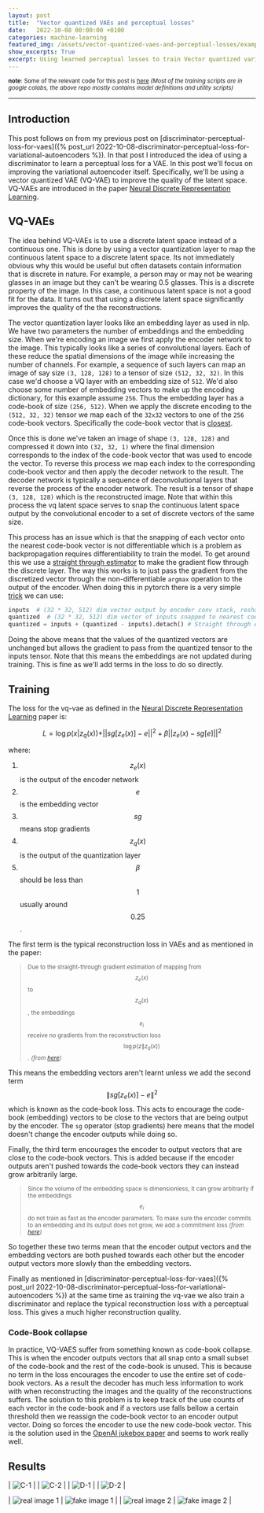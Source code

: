 ```yaml
---
layout: post
title:  "Vector quantized VAEs and perceptual losses"
date:   2022-10-08 00:00:00 +0100
categories: machine-learning
featured_img: /assets/vector-quantized-vaes-and-perceptual-losses/example-1.png
show_excerpts: True
excerpt: Using learned perceptual losses to train Vector quantized variational autoencoders
---
```


<sup>__note__: Some of the relevant code for this post is [here](https://github.com/mauicv/vaegan) *(Most of the training scripts are in google colabs, the above repo mostly contains model definitions and utility scripts)*</sup>

___

## Introduction

This post follows on from my previous post on [discriminator-perceptual-loss-for-vaes]({% post_url 2022-10-08-discriminator-perceptual-loss-for-variational-autoencoders %}). In that post I introduced the idea of using a discriminator to learn a perceptual loss for a VAE. In this post we'll focus on improving the variational autoencoder itself. Specifically, we'll be using a vector quantized VAE (VQ-VAE) to improve the quality of the latent space. VQ-VAEs are introduced in the paper [Neural Discrete Representation Learning](https://arxiv.org/abs/1711.00937).

## VQ-VAEs

The idea behind VQ-VAEs is to use a discrete latent space instead of a continuous one. This is done by using a vector quantization layer to map the continuous latent space to a discrete latent space. Its not immediately obvious why this would be useful but often datasets contain information that is discrete in nature. For example, a person may or may not be wearing glasses in an image but they can't be wearing 0.5 glasses. This is a discrete property of the image. In this case, a continuous latent space is not a good fit for the data. It turns out that using a discrete latent space significantly improves the quality of the the reconstructions.


The vector quantization layer looks like an embedding layer as used in nlp. We have two parameters the number of embeddings and the embedding size. When we're encoding an image we first apply the encoder network to the image. This typically looks like a series of convolutional layers. Each of these reduce the spatial dimensions of the image while increasing the number of channels. For example, a sequence of such layers can map an image of say size `(3, 128, 128)` to a tensor of size `(512, 32, 32)`. In this case we'd choose a VQ layer with an embedding size of `512`. We'd also choose some number of embedding vectors to make up the encoding dictionary, for this example assume `256`. Thus the embedding layer has a code-book of size `(256, 512)`. When we apply the discrete encoding to the `(512, 32, 32)` tensor we map each of the `32x32` vectors to one of the `256` code-book vectors. Specifically the code-book vector that is [closest](https://github.com/mauicv/vaegan/blob/c07da10804fb4b90a099d3c546efbecd93bda1fa/duct/model/latent_spaces/discrete.py#L60).

Once this is done we've taken an image of shape `(3, 128, 128)` and compressed it down into `(32, 32, 1)` where the final dimension corresponds to the index of the code-book vector that was used to encode the vector. To reverse this process we map each index to the corresponding code-book vector and then apply the decoder network to the result. The decoder network is typically a sequence of deconvolutional layers that reverse the process of the encoder network. The result is a tensor of shape `(3, 128, 128)` which is the reconstructed image. Note that within this process the vq latent space serves to snap the continuous latent space output by the convolutional encoder to a set of discrete vectors of the same size.

This process has an issue which is that the snapping of each vector onto the nearest code-book vector is not differentiable which is a problem as backpropagation requires differentiability to train the model. To get around this we use a [straight through estimator](https://hassanaskary.medium.com/intuitive-explanation-of-straight-through-estimators-with-pytorch-implementation-71d99d25d9d0) to make the gradient flow through the discrete layer. The way this works is to just pass the gradient from the discretized vector through the non-differentiable `argmax` operation to the output of the encoder. When doing this in pytorch there is a very simple [trick](https://github.com/mauicv/vaegan/blob/c07da10804fb4b90a099d3c546efbecd93bda1fa/duct/model/latent_spaces/discrete.py#L84) we can use:

```py
inputs  # (32 * 32, 512) dim vector output by encoder conv stack, reshaped and reordered with channel first
quantized  # (32 * 32, 512) dim vector of inputs snapped to nearest code-book vectors
quantized = inputs + (quantized - inputs).detach() # Straight through estimator
```

Doing the above means that the values of the quantized vectors are unchanged but allows the gradient to pass from the quantized tensor to the inputs tensor. Note that this means the embeddings are not updated during training. This is fine as we'll add terms in the loss to do so directly.

## Training

The loss for the vq-vae as defined in the [Neural Discrete Representation Learning](https://arxiv.org/abs/1711.00937) paper is:

$$
L = \log p(x|z_q(x)) + ||sg[z_e(x)] - e||^2 + \beta ||z_e(x) - sg[e]||^2
$$

where:

1. $$z_e(x)$$ is the output of the encoder network
2. $$e$$ is the embedding vector
3. $$sg$$ means stop gradients
4. $$z_q(x)$$ is the output of the quantization layer
5. $$\beta$$ should be less than $$1$$ usually around $$0.25$$. 

The first term is the typical reconstruction loss in VAEs and as mentioned in the paper:

> <sup>Due to the straight-through gradient estimation of mapping from $$z_e(x)$$ to $$z_q(x)$$, the embeddings $$e_i$$ receive no gradients from the reconstruction loss $$\log p(z\|z_q(x))$$. *(from [here](https://arxiv.org/pdf/1711.00937.pdf))*</sup>

This means the embedding vectors aren't learnt unless we add the second term $$\|sg[z_e(x)] - e\|^2$$ which is known as the code-book loss. This acts to encourage the code-book (embedding) vectors to be close to the vectors that are being output by the encoder. The `sg` operator (stop gradients) here means that the model doesn't change the encoder outputs while doing so.

Finally, the third term encourages the encoder to output vectors that are close to the code-book vectors. This is added because if the encoder outputs aren't pushed towards the code-book vectors they can instead grow arbitrarily large.

> <sup>Since the volume of the embedding space is dimensionless, it can grow arbitrarily if the embeddings $$e_i$$ do not train as fast as the encoder parameters. To make sure the encoder commits to an embedding and its output does not grow, we add a commitment loss *(from [here](https://arxiv.org/pdf/1711.00937.pdf))*</sup>

So together these two terms mean that the encoder output vectors and the embedding vectors are both pushed towards each other but the encoder output vectors more slowly than the embedding vectors.

Finally as mentioned in [discriminator-perceptual-loss-for-vaes]({% post_url 2022-10-08-discriminator-perceptual-loss-for-variational-autoencoders %}) at the same time as training the vq-vae we also train a discriminator and replace the typical reconstruction loss with a perceptual loss. This gives a much higher reconstruction quality.

### Code-Book collapse

In practice, VQ-VAES suffer from something known as code-book collapse. This is when the encoder outputs vectors that all snap onto a small subset of the code-book and the rest of the code-book is unused. This is because no term in the loss encourages the encoder to use the entire set of code-book vectors. As a result the decoder has much less information to work with when reconstructing the images and the quality of the reconstructions suffers. The solution to this problem is to keep track of the use counts of each vector in the code-book and if a vectors use falls bellow a certain threshold then we reassign the code-book vector to an encoder output vector. Doing so forces the encoder to use the new code-book vector. This is the solution used in the [OpenAI jukebox paper](https://arxiv.org/pdf/2005.00341.pdf) and seems to work really well.

## Results

| ![C-1](/assets/vector-quantized-vaes-and-perceptual-losses/C-1.png) |
| ![C-2](/assets/vector-quantized-vaes-and-perceptual-losses/C-2.png) |
| ![D-1](/assets/vector-quantized-vaes-and-perceptual-losses/D-1.png) |
| ![D-2](/assets/vector-quantized-vaes-and-perceptual-losses/D-2.png) |

| ![real image 1](/assets/vector-quantized-vaes-and-perceptual-losses/A-real.png) | ![fake image 1](/assets/vector-quantized-vaes-and-perceptual-losses/A-recon.png) |
| ![real image 2](/assets/vector-quantized-vaes-and-perceptual-losses/B-real.png) | ![fake image 2](/assets/vector-quantized-vaes-and-perceptual-losses/B-recon.png) |